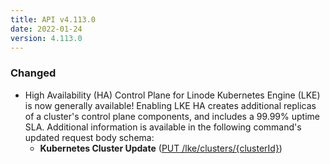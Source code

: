 ```yaml
---
title: API v4.113.0
date: 2022-01-24
version: 4.113.0
---
```


### Changed

- High Availability (HA) Control Plane for Linode Kubernetes Engine (LKE) is now generally available! Enabling LKE HA creates additional replicas of a cluster's control plane components, and includes a 99.99% uptime SLA. Additional information is available in the following command's updated request body schema:
    - **Kubernetes Cluster Update** ([PUT /lke/clusters/{clusterId}](/docs/api/linode-kubernetes-engine-lke/#kubernetes-cluster-update))

